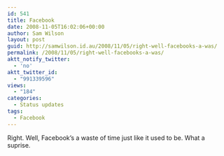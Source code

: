 ```yaml
---
id: 541
title: Facebook
date: 2008-11-05T16:02:06+00:00
author: Sam Wilson
layout: post
guid: http://samwilson.id.au/2008/11/05/right-well-facebooks-a-was/
permalink: /2008/11/05/right-well-facebooks-a-was/
aktt_notify_twitter:
  - 'no'
aktt_twitter_id:
  - "991339596"
views:
  - "184"
categories:
  - Status updates
tags:
  - Facebook
---
```

Right. Well, Facebook&#8217;s a waste of time just like it used to be. What a suprise.